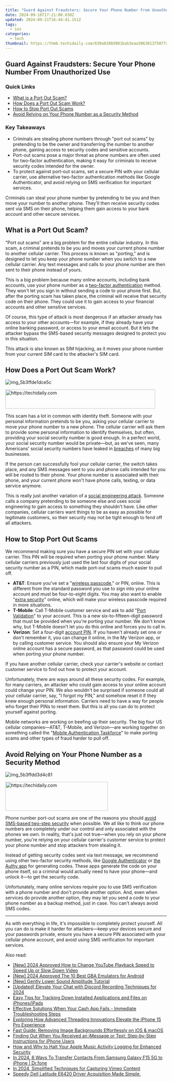 ```yaml
---
title: "Guard Against Fraudsters: Secure Your Phone Number From Unauthorized Use"
date: 2024-09-16T17:21:00.030Z
updated: 2024-09-21T16:44:41.151Z
tags:
  - ios
categories:
  - tech
thumbnail: https://thmb.techidaily.com/630a8388d901bab3eaa306301375077a09bba0fad910c1b95be6f3289c48d0ae.jpg
---
```


## Guard Against Fraudsters: Secure Your Phone Number From Unauthorized Use

### Quick Links

* [What is a Port Out Scam?](https://tiktok-videos.techidaily.com/updated-2024-approved-the-top-8-ways-to-turn-tiktok-into-a-money-machine/)
* [How Does a Port Out Scam Work?](https://instagram-videos.techidaily.com/maximizing-musical-impact-on-instagram-posts-for-2024/)
* [How to Stop Port Out Scams](https://android-pokemon-go.techidaily.com/in-2024-latest-way-to-get-shiny-meltan-box-in-pokemon-go-mystery-box-on-infinix-smart-8-hd-drfone-by-drfone-virtual-android/)
* [Avoid Relying on Your Phone Number as a Security Method](https://some-approaches.techidaily.com/new-tailored-visual-representation-free-logo-base-for-personal-touches/)

### Key Takeaways

* Criminals are stealing phone numbers through "port out scams" by pretending to be the owner and transferring the number to another phone, gaining access to security codes and sensitive accounts.
* Port-out scams pose a major threat as phone numbers are often used for two-factor authentication, making it easy for criminals to receive security codes intended for the owner.
* To protect against port-out scams, set a secure PIN with your cellular carrier, use alternative two-factor authentication methods like Google Authenticator, and avoid relying on SMS verification for important services.

 Criminals can steal your phone number by pretending to be you and then move your number to another phone. They'll then receive security codes sent via SMS on their phone, helping them gain access to your bank account and other secure services.

##  What is a Port Out Scam?

 "Port out scams" are a big problem for the entire cellular industry. In this scam, a criminal pretends to be you and moves your current phone number to another cellular carrier. This process is known as "porting," and is designed to let you keep your phone number when you switch to a new cellular carrier. Any text messages and calls to your phone number are then sent to their phone instead of yours.

 This is a big problem because many online accounts, including bank accounts, use your phone number as a [two-factor authentication](https://extra-approaches.techidaily.com/updated-premiere-visionary-film-glimpses/) method. They won't let you sign in without sending a code to your phone first. But, after the porting scam has taken place, the criminal will receive that security code on their phone. They could use it to gain access to your financial accounts and other sensitive services.

 Of course, this type of attack is most dangerous if an attacker already has access to your other accounts—for example, if they already have your online banking password, or access to your email account. But it lets the attacker bypass the SMS-based security messages designed to protect you in this situation.

 This attack is also known as SIM hijacking, as it moves your phone number from your current SIM card to the attacker's SIM card.

##  How Does a Port Out Scam Work?

![img_5b3ffde1dce5c](https://static1.howtogeekimages.com/wordpress/wp-content/uploads/2018/07/img_5b3ffde1dce5c.png) 

<!-- affiliate ads begin -->
<a href="https://bluettius.sjv.io/c/5597632/2139122/17108" target="_top" id="2139122">
  <img src="//a.impactradius-go.com/display-ad/17108-2139122" border="0" alt="https://techidaily.com" width="468" height="60"/>
</a>
<img height="0" width="0" src="https://bluettius.sjv.io/i/5597632/2139122/17108" style="position:absolute;visibility:hidden;" border="0" />
<!-- affiliate ads end -->

 This scam has a lot in common with identity theft. Someone with your personal information pretends to be you, asking your cellular carrier to move your phone number to a new phone. The cellular carrier will ask them to provide some personal information to identify themselves, but often, providing your social security number is good enough. In a perfect world, your social security number would be private—but, as we've seen, many Americans' social security numbers have leaked in [breaches](https://facebook-videos.techidaily.com/updated-filming-techniques-for-high-quality-facebook-video-content-for-2024/) of many big businesses.

 If the person can successfully fool your cellular carrier, the switch takes place, and any SMS messages sent to you and phone calls intended for you will be routed to their phone. Your phone number is associated with their phone, and your current phone won't have phone calls, texting, or data service anymore.

 This is really just another variation of a [social engineering attack](https://techidaily.com/how-to-factory-reset-oppo-a78-without-losing-data-drfone-by-drfone-reset-android-reset-android/). Someone calls a company pretending to be someone else and uses social engineering to gain access to something they shouldn't have. Like other companies, cellular carriers want things to be as easy as possible for legitimate customers, so their security may not be tight enough to fend off all attackers.

##  How to Stop Port Out Scams

 We recommend making sure you have a secure PIN set with your cellular carrier. This PIN will be required when porting your phone number. Many cellular carriers previously just used the last four digits of your social security number as a PIN, which made port-out scams much easier to pull off.

* **AT&T**: Ensure you've set a "[wireless passcode](https://www.anrdoezrs.net/links/3607085/type/dlg/sid/UUhtgUeUpU215211/https://www.att.com/support/)," or PIN, online. This is different from the standard password you use to sign into your online account and must be four-to-eight digits. You may also want to enable "[extra security](https://www.anrdoezrs.net/links/3607085/type/dlg/sid/UUhtgUeUpU215211/https://www.att.com/support/)" online, which will make your wireless passcode required in more situations.
* **T-Mobile**: Call T-Mobile customer service and ask to add "[Port Validation](https://www.t-mobile.com/news/unauthorized-porting-protecting-your-account)" to your account. This is a new six-to-fifteen-digit password that must be provided when you're porting your number. We don't know why, but T-Mobile doesn't let you do this online and forces you to call in.
* **Verizon**: Set a four-digit [account PIN](https://www.anrdoezrs.net/links/3607085/type/dlg/sid/UUhtgUeUpU215211/https://www.verizon.com/support/account-pin-faqs/). If you haven't already set one or don't remember it, you can change it online, in the My Verizon app, or by calling customer service. You should also ensure your My Verizon online account has a secure password, as that password could be used when porting your phone number.

 If you have another cellular carrier, check your carrier's website or contact customer service to find out how to protect your account.

 Unfortunately, there are ways around all these security codes. For example, for many carriers, an attacker who could gain access to your online account could change your PIN. We also wouldn't be surprised if someone could all your cellular carrier, say, "I forgot my PIN," and somehow reset it if they knew enough personal information. Carriers need to have a way for people who forget their PINs to reset them. But this is all you can do to protect yourself against porting.

 Mobile networks are working on beefing up their security. The big four US cellular companies—AT&T, T-Mobile, and Verizon—are working together on something called the "[Mobile Authentication Taskforce](https://www.anrdoezrs.net/links/3607085/type/dlg/sid/UUhtgUeUpU215211/https://www.verizon.com/about/news/att-sprint-t-mobile-and-verizon-team-develop-mobile-authentication-solution)" to make porting scams and other types of fraud harder to pull off.

##  Avoid Relying on Your Phone Number as a Security Method

![img_5b3ffdd3d4c81](https://static1.howtogeekimages.com/wordpress/wp-content/uploads/2018/07/img_5b3ffdd3d4c81.png) 

<!-- affiliate ads begin -->
<a href="https://wigfever.sjv.io/c/5597632/2014848/22899" target="_top" id="2014848">
  <img src="//a.impactradius-go.com/display-ad/22899-2014848" border="0" alt="https://techidaily.com" width="320" height="90"/>
</a>
<img height="0" width="0" src="https://wigfever.sjv.io/i/5597632/2014848/22899" style="position:absolute;visibility:hidden;" border="0" />
<!-- affiliate ads end -->

 Phone number port-out scams are one of the reasons you should [avoid SMS-based two-step security](https://vimeo-videos.techidaily.com/new-the-ultimate-guide-to-vimeo-record-features-for-2024/) when possible. We all like to think our phone numbers are completely under our control and only associated with the phones we own. In reality, that's just not true—when you rely on your phone number, you're relying on your cellular carrier's customer service to protect your phone number and stop attackers from stealing it.

 Instead of getting security codes sent via text message, we recommend using other two-factor security methods, like [Google Authenticator](https://some-guidance.techidaily.com/new-the-photographers-guide-to-maximizing-lunapic-potential/) or [the Authy app](https://location-social.techidaily.com/proven-ways-in-how-to-hide-location-on-life360-for-oppo-k11-5g-drfone-by-drfone-virtual-android/) for generating codes. These apps generate the code on your phone itself, so a criminal would actually need to have your phone—and unlock it—to get the security code.

 Unfortunately, many online services require you to use SMS verification with a phone number and don't provide another option. And, even when services do provide another option, they may let you send a code to your phone number as a backup method, just in case. You can't always avoid SMS codes.

---

 As with everything in life, it's impossible to completely protect yourself. All you can do is make it harder for attackers—keep your devices secure and your passwords private, ensure you have a secure PIN associated with your cellular phone account, and avoid using SMS verification for important services.

<ins class="adsbygoogle"
     style="display:block"
     data-ad-format="autorelaxed"
     data-ad-client="ca-pub-7571918770474297"
     data-ad-slot="1223367746"></ins>

<ins class="adsbygoogle"
     style="display:block"
     data-ad-client="ca-pub-7571918770474297"
     data-ad-slot="8358498916"
     data-ad-format="auto"
     data-full-width-responsive="true"></ins>

<span class="atpl-alsoreadstyle">Also read:</span>
<div><ul>
<li><a href="https://youtube-blog.techidaily.com/024-approved-how-to-change-youtube-playback-speed-to-speed-up-or-slow-down-video/"><u>[New] 2024 Approved How to Change YouTube Playback Speed to Speed Up or Slow Down Video</u></a></li>
<li><a href="https://screen-sharing-recording.techidaily.com/new-2024-approved-the-10-best-gba-emulators-for-android/"><u>[New] 2024 Approved The 10 Best GBA Emulators for Android</u></a></li>
<li><a href="https://some-techniques.techidaily.com/new-gently-lower-sound-amplitude-tutorial/"><u>[New] Gently Lower Sound Amplitude Tutorial</u></a></li>
<li><a href="https://remote-screen-capture.techidaily.com/updated-elevate-your-chat-with-discord-recording-techniques-for-2024/"><u>[Updated] Elevate Your Chat with Discord Recording Techniques for 2024</u></a></li>
<li><a href="https://os-tips.techidaily.com/easy-tips-for-tracking-down-installed-applications-and-files-on-iphonesipads/"><u>Easy Tips for Tracking Down Installed Applications and Files on iPhones/iPads</u></a></li>
<li><a href="https://os-tips.techidaily.com/effective-solutions-when-your-cash-app-fails-immediate-troubleshooting-steps/"><u>Effective Solutions When Your Cash App Fails - Immediate Troubleshooting Steps</u></a></li>
<li><a href="https://os-tips.techidaily.com/exploring-how-advanced-threading-innovations-elevate-the-iphone-15-pro-experience/"><u>Exploring How Advanced Threading Innovations Elevate the iPhone 15 Pro Experience</u></a></li>
<li><a href="https://os-tips.techidaily.com/fast-guide-removing-image-backgrounds-effortlessly-on-ios-and-macos/"><u>Fast Guide: Removing Image Backgrounds Effortlessly on iOS & macOS</u></a></li>
<li><a href="https://os-tips.techidaily.com/finding-out-when-you-received-an-imessage-or-text-step-by-step-instructions-for-iphone-users/"><u>Finding Out When You Received an iMessage or Text: Step-by-Step Instructions for iPhone Users</u></a></li>
<li><a href="https://os-tips.techidaily.com/how-and-why-to-halt-your-apple-music-activity-logging-for-enhanced-security/"><u>How and Why to Halt Your Apple Music Activity Logging for Enhanced Security</u></a></li>
<li><a href="https://android-transfer.techidaily.com/in-2024-6-ways-to-transfer-contacts-from-samsung-galaxy-f15-5g-to-iphone-drfone-by-drfone-transfer-from-android-transfer-from-android/"><u>In 2024, 6 Ways To Transfer Contacts From Samsung Galaxy F15 5G to iPhone | Dr.fone</u></a></li>
<li><a href="https://screen-activity-recording.techidaily.com/in-2024-simplified-techniques-for-capturing-vimeo-content/"><u>In 2024, Simplified Techniques for Capturing Vimeo Content</u></a></li>
<li><a href="https://hardware-help.techidaily.com/1722976830309-speedy-dell-latitude-e6420-driver-acquisition-made-simple/"><u>Speedy Dell Latitude E6420 Driver Acquisition Made Simple.</u></a></li>
</ul></div>

